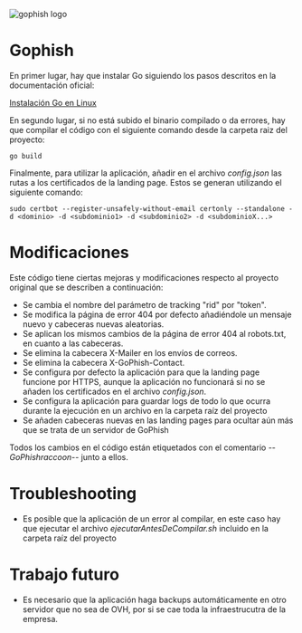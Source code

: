 ![gophish logo](https://raw.github.com/gophish/gophish/master/static/images/gophish_purple.png)

Gophish
=======

En primer lugar, hay que instalar Go siguiendo los pasos descritos en la documentación oficial:

[Instalación Go en Linux](https://go.dev/doc/install)

En segundo lugar, si no está subido el binario compilado o da errores, hay que compilar el código con el siguiente comando desde la carpeta raiz del proyecto:

`go build`

Finalmente, para utilizar la aplicación, añadir en el archivo _config.json_ las rutas a los certificados de la landing page. Estos se generan utilizando el siguiente comando:

`sudo certbot --register-unsafely-without-email certonly --standalone -d <dominio> -d <subdominio1> -d <subdominio2> -d <subdominioX...>`

Modificaciones
=======

Este código tiene ciertas mejoras y modificaciones respecto al proyecto original que se describen a continuación:

- Se cambia el nombre del parámetro de tracking "rid" por "token".
- Se modifica la página de error 404 por defecto añadiéndole un mensaje nuevo y cabeceras nuevas aleatorias.
- Se aplican los mismos cambios de la página de error 404 al robots.txt, en cuanto a las cabeceras.
- Se elimina la cabecera X-Mailer en los envíos de correos.
- Se elimina la cabecera X-GoPhish-Contact.
- Se configura por defecto la aplicación para que la landing page funcione por HTTPS, aunque la aplicación no funcionará si no se añaden los certificados en el archivo _config.json_.
- Se configura la aplicación para guardar logs de todo lo que ocurra durante la ejecución en un archivo en la carpeta raíz del proyecto
- Se añaden cabeceras nuevas en las landing pages para ocultar aún más que se trata de un servidor de GoPhish

Todos los cambios en el código están etiquetados con el comentario _--GoPhishraccoon--_ junto a ellos.

Troubleshooting
=======

- Es posible que la aplicación de un error al compilar, en este caso hay que ejecutar el archivo _ejecutarAntesDeCompilar.sh_ incluido en la carpeta raíz del proyecto

Trabajo futuro
=======

- Es necesario que la aplicación haga backups automáticamente en otro servidor que no sea de OVH, por si se cae toda la infraestrucutra de la empresa.
